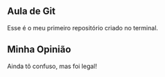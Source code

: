 ## Aula de Git
Esse é o meu primeiro repositório criado no terminal.

## Minha Opinião 
Ainda tô confuso, mas foi legal!